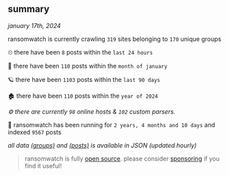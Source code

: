 
## summary
_january 17th, 2024_

ransomwatch is currently crawling `319` sites belonging to `170` unique groups

⏲ there have been `8` posts within the `last 24 hours`

🦈 there have been `110` posts within the `month of january`

🪐 there have been `1103` posts within the `last 90 days`

🏚 there have been `110` posts within the `year of 2024`

_⚙️ there are currently `98` online hosts & `102` custom parsers._

🦕 ransomwatch has been running for `2 years, 4 months and 10 days` and indexed `9567` posts

_all data  [(groups)](http://ransomwhat.telemetry.ltd/groups) and [(posts)](http://ransomwhat.telemetry.ltd/posts) is available in JSON (updated hourly)_

> ransomwatch is fully [open source](https://github.com/joshhighet/ransomwatch#ransomwatch--). please consider [sponsoring](https://github.com/sponsors/joshhighet) if you find it useful!
